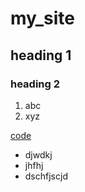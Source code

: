 # my_site

## heading 1

### heading 2

1.  abc
2.  xyz

[code](https://pixlr.com/x/)

* djwdkj
* jhfhj
* dschfjscjd
